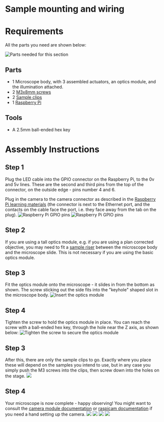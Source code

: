 # Sample mounting and wiring

# Requirements
All the parts you need are shown below:

![Parts needed for this section](./images/clips_and_wiring_parts.jpg)

## Parts
*   1 Microscope body, with 3 assembled actuators, an optics module, and the illumination attached.
*   2 [M3x8mm screws](./parts/m3x8mm_screws)
*   2 [Sample clips](./parts/sample_clips)
*   1 [Raspberry Pi](./parts/raspberry_pi)

## Tools
*   A 2.5mm ball-ended hex key


# Assembly Instructions
## Step 1
Plug the LED cable into the GPIO connector on the Raspberry Pi, to the 0v and 5v lines.  These are the second and third pins from the top of the connector, on the outside edge - pins number 4 and 6.

Plug in the camera to the camera connector as described in the [Raspberry Pi learning materials](https://projects.raspberrypi.org/en/projects/getting-started-with-picamera) (the connector is next to the Ethernet port, and the contacts on the cable face the port, i.e. they face away from the tab on the plug).
![Raspberry Pi GPIO pins](./images/LED_wiring.jpg)
![Raspberry Pi GPIO pins](./images/camera_wiring.jpg)

## Step 2
If you are using a tall optics module, e.g. if you are using a plan corrected objective, you may need to fit a [sample riser](./parts/printed/sample_riser.md) between the microscope body and the microscope slide.  This is not necessary if you are using the basic optics module.

## Step 3
Fit the optics module onto the microscope - it slides in from the bottom as shown.  The screw sticking out the side fits into the "keyhole" shaped slot in the microscope body.
![Insert the optics module](./images/insert_optics_module.jpg)

## Step 4
Tighten the screw to hold the optics module in place.  You can reach the screw with a ball-ended hex key, through the hole near the Z axis, as shown below:
![Tighten the screw to secure the optics module](./images/screw_on_optics_module.jpg)

## Step 3
After this, there are only the sample clips to go.  Exactly where you place these will depend on the samples you intend to use, but in any case you simply push the M3 screws into the clips, then screw down into the holes on the stage.
![](./images/sample_clips.jpg)

## Step 4
Your microscope is now complete - happy observing!
You might want to consult the [camera module documentation](http://www.raspberrypi.org/documentation/usage/camera/) or [raspicam documentation](http://www.raspberrypi.org/documentation/usage/camera/raspicam/README.md) if you need a hand setting up the camera.
![](./images/microscope_complete_1.jpg)
![](./images/microscope_complete_2.jpg)
![](./images/microscope_complete_3.jpg)
![](./images/microscope_complete_4.jpg)
